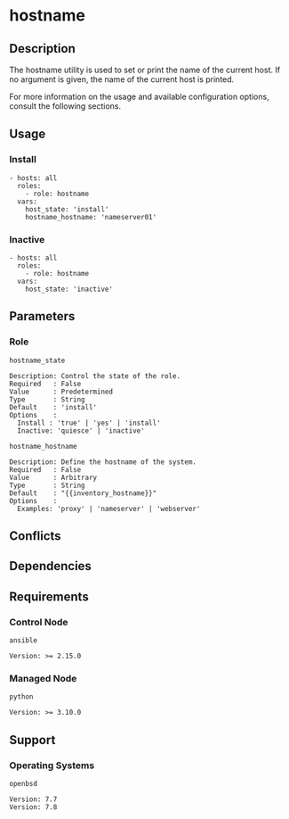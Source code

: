# hostname

## Description

The hostname utility is used to set or print the name of the current host.
If no argument is given, the name of the current host is printed.

For more information on the usage and available configuration options,
consult the following sections.

## Usage

### Install

```
- hosts: all
  roles:
    - role: hostname
  vars:
    host_state: 'install'
    hostname_hostname: 'nameserver01'
```

### Inactive

```
- hosts: all
  roles:
    - role: hostname
  vars:
    host_state: 'inactive'
```

## Parameters

### Role

`hostname_state`

    Description: Control the state of the role.
    Required   : False
    Value      : Predetermined
    Type       : String
    Default    : 'install'
    Options    :
      Install : 'true' | 'yes' | 'install'
      Inactive: 'quiesce' | 'inactive'

`hostname_hostname`

    Description: Define the hostname of the system.
    Required   : False
    Value      : Arbitrary
    Type       : String
    Default    : "{{inventory_hostname}}"
    Options    :
      Examples: 'proxy' | 'nameserver' | 'webserver'

## Conflicts

## Dependencies

## Requirements

### Control Node

`ansible`

    Version: >= 2.15.0

### Managed Node

`python`

    Version: >= 3.10.0

## Support

### Operating Systems

`openbsd`

    Version: 7.7
    Version: 7.8
